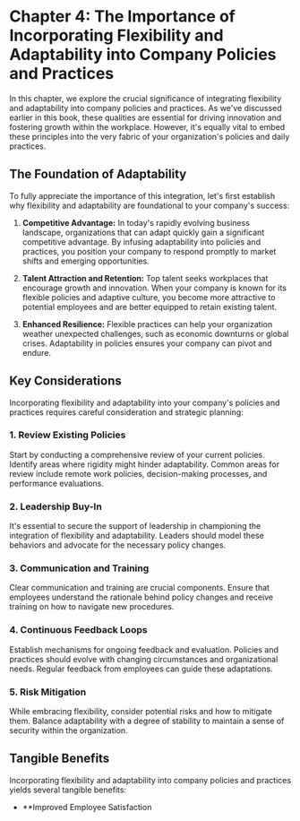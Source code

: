Chapter 4: The Importance of Incorporating Flexibility and Adaptability into Company Policies and Practices
===========================================================================================================

In this chapter, we explore the crucial significance of integrating flexibility and adaptability into company policies and practices. As we've discussed earlier in this book, these qualities are essential for driving innovation and fostering growth within the workplace. However, it's equally vital to embed these principles into the very fabric of your organization's policies and daily practices.

The Foundation of Adaptability
------------------------------

To fully appreciate the importance of this integration, let's first establish why flexibility and adaptability are foundational to your company's success:

1. **Competitive Advantage:** In today's rapidly evolving business landscape, organizations that can adapt quickly gain a significant competitive advantage. By infusing adaptability into policies and practices, you position your company to respond promptly to market shifts and emerging opportunities.

2. **Talent Attraction and Retention:** Top talent seeks workplaces that encourage growth and innovation. When your company is known for its flexible policies and adaptive culture, you become more attractive to potential employees and are better equipped to retain existing talent.

3. **Enhanced Resilience:** Flexible practices can help your organization weather unexpected challenges, such as economic downturns or global crises. Adaptability in policies ensures your company can pivot and endure.

Key Considerations
------------------

Incorporating flexibility and adaptability into your company's policies and practices requires careful consideration and strategic planning:

### 1. **Review Existing Policies**

Start by conducting a comprehensive review of your current policies. Identify areas where rigidity might hinder adaptability. Common areas for review include remote work policies, decision-making processes, and performance evaluations.

### 2. **Leadership Buy-In**

It's essential to secure the support of leadership in championing the integration of flexibility and adaptability. Leaders should model these behaviors and advocate for the necessary policy changes.

### 3. **Communication and Training**

Clear communication and training are crucial components. Ensure that employees understand the rationale behind policy changes and receive training on how to navigate new procedures.

### 4. **Continuous Feedback Loops**

Establish mechanisms for ongoing feedback and evaluation. Policies and practices should evolve with changing circumstances and organizational needs. Regular feedback from employees can guide these adaptations.

### 5. **Risk Mitigation**

While embracing flexibility, consider potential risks and how to mitigate them. Balance adaptability with a degree of stability to maintain a sense of security within the organization.

Tangible Benefits
-----------------

Incorporating flexibility and adaptability into company policies and practices yields several tangible benefits:

* \*\*Improved Employee Satisfaction
